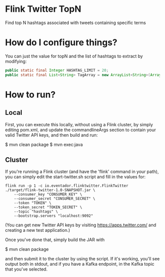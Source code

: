 # Flink Twitter TopN
Find top N hashtags associated with tweets containing specific terms

# How do I configure things?
You can just the value for topN and the list of hashtags to extract by modifying:
```java
public static final Integer HASHTAG_LIMIT = 20;
public static final List<String> TagArray = new ArrayList<String>(Arrays.asList("NASA", "Discovery", "Interstellar"));
```

# How to run?

## Local
First, you can execute this locally, without using a Flink cluster, by simply
editing pom.xml, and update the commandlineArgs section to contain your valid
Twitter API keys, and then build and run:

$ mvn clean package
$ mvn exec:java

## Cluster
If you're running a Flink cluster (and have the 'flink' command in your
path), you can simply edit the start-twitter.sh script and fill in the
values for:

```
flink run -p 1 -c io.eventador.flinktwitter.FlinkTwitter ./target/flink-twitter-1.0-SNAPSHOT.jar \
    --consumer_key "CONSUMER_KEY" \
    --consumer_secret "CONSUMER_SECRET" \
    --token "TOKEN" \
    --token_secret "TOKEN_SECRET" \
    --topic "hashtags" \
    --bootstrap.servers "localhost:9092"
```

(You can get new Twitter API keys by visiting https://apps.twitter.com/
and creating a new test application.)

Once you've done that, simply build the JAR with

$ mvn clean package

and then submit it to the cluster by using the script.  If it's working, you'll see output
both in stdout, and if you have a Kafka endpoint, in the Kafka topic that you've selected.
